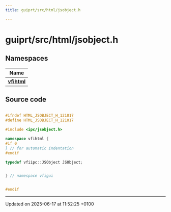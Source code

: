 ```yaml
---
title: guiprt/src/html/jsobject.h

---
```


# guiprt/src/html/jsobject.h



## Namespaces

| Name           |
| -------------- |
| **[vfihtml](namespacevfihtml.md)**  |




## Source code

```cpp

#ifndef HTML_JSOBJECT_H_121017
#define HTML_JSOBJECT_H_121017

#include <ipc/jsobject.h>

namespace vfihtml {
#if 0 
} // for automatic indentation
#endif

typedef vfiipc::JSObject JSObject;


} // namespace vfigui


#endif
```


-------------------------------

Updated on 2025-06-17 at 11:52:25 +0100
